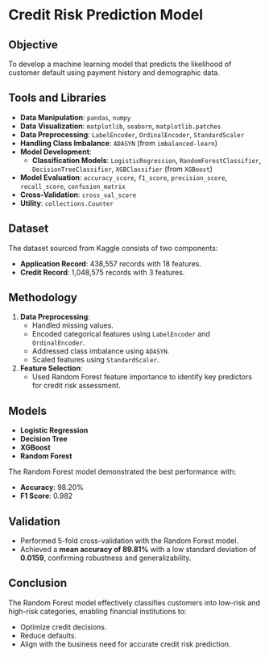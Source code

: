 # Credit Risk Prediction Model

## Objective
To develop a machine learning model that predicts the likelihood of customer default using payment history and demographic data.

## Tools and Libraries
- **Data Manipulation**: `pandas`, `numpy`
- **Data Visualization**: `matplotlib`, `seaborn`, `matplotlib.patches`
- **Data Preprocessing**: `LabelEncoder`, `OrdinalEncoder`, `StandardScaler`
- **Handling Class Imbalance**: `ADASYN` (from `imbalanced-learn`)
- **Model Development**:
  - **Classification Models**: `LogisticRegression`, `RandomForestClassifier`, `DecisionTreeClassifier`, `XGBClassifier` (from `XGBoost`)
- **Model Evaluation**: `accuracy_score`, `f1_score`, `precision_score`, `recall_score`, `confusion_matrix`
- **Cross-Validation**: `cross_val_score`
- **Utility**: `collections.Counter`

## Dataset
The dataset sourced from Kaggle consists of two components:
- **Application Record**: 438,557 records with 18 features.
- **Credit Record**: 1,048,575 records with 3 features.

## Methodology
1. **Data Preprocessing**:
   - Handled missing values.
   - Encoded categorical features using `LabelEncoder` and `OrdinalEncoder`.
   - Addressed class imbalance using `ADASYN`.
   - Scaled features using `StandardScaler`.
2. **Feature Selection**:
   - Used Random Forest feature importance to identify key predictors for credit risk assessment.

## Models
- **Logistic Regression**
- **Decision Tree**
- **XGBoost**
- **Random Forest**

The Random Forest model demonstrated the best performance with:
- **Accuracy**: 98.20%
- **F1 Score**: 0.982

## Validation
- Performed 5-fold cross-validation with the Random Forest model.
- Achieved a **mean accuracy of 89.81%** with a low standard deviation of **0.0159**, confirming robustness and generalizability.

## Conclusion
The Random Forest model effectively classifies customers into low-risk and high-risk categories, enabling financial institutions to:
- Optimize credit decisions.
- Reduce defaults.
- Align with the business need for accurate credit risk prediction.
